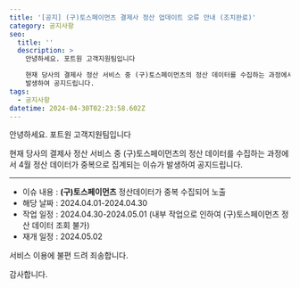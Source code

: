 ```yaml
---
title: '[공지] (구)토스페이먼츠 결제사 정산 업데이트 오류 안내 (조치완료)'
category: 공지사항
seo:
  title: ''
  description: >
    안녕하세요. 포트원 고객지원팀입니다

    현재 당사의 결제사 정산 서비스 중 (구)토스페이먼츠의 정산 데이터를 수집하는 과정에서 4월 정산 데이터가 중복으로 집계되는 이슈가
    발생하여 공지드립니다.
tags:
  - 공지사항
datetime: 2024-04-30T02:23:58.602Z
---
```


안녕하세요. 포트원 고객지원팀입니다

현재 당사의 결제사 정산 서비스 중 (구)토스페이먼츠의 정산 데이터를 수집하는 과정에서 4월 정산 데이터가 중복으로 집계되는 이슈가 발생하여 공지드립니다.

---

- 이슈 내용 : **(구)토스페이먼츠** 정산데이터가 중복 수집되어 노출
- 해당 날짜 : 2024.04.01-2024.04.30
- 작업 일정 : 2024.04.30-2024.05.01 (내부 작업으로 인하여 (구)토스페이먼츠 정산 데이터 조회 불가)
- 재개 일정 : 2024.05.02

서비스 이용에 불편 드려 죄송합니다.

감사합니다.
